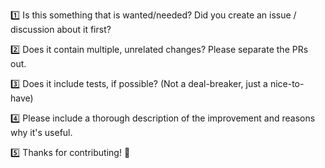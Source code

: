 1️⃣ Is this something that is wanted/needed? Did you create an issue / discussion about it first?

2️⃣ Does it contain multiple, unrelated changes? Please separate the PRs out.

3️⃣ Does it include tests, if possible? (Not a deal-breaker, just a nice-to-have)

4️⃣ Please include a thorough description of the improvement and reasons why it's useful.

5️⃣ Thanks for contributing! 🙌
